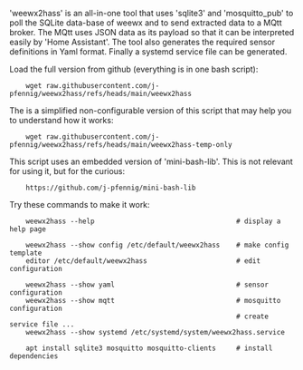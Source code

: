 'weewx2hass' is an all-in-one tool that uses 'sqlite3' and 'mosquitto_pub' to
poll the SQLite data-base of weewx and to send extracted data to a MQtt broker.
The MQtt uses JSON data as its payload so that it can be interpreted easily by
'Home Assistant'. The tool also generates the required sensor definitions in
Yaml format. Finally a systemd service file can be generated.

Load the full version from github (everything is in one bash script):

        wget raw.githubusercontent.com/j-pfennig/weewx2hass/refs/heads/main/weewx2hass

The is a simplified non-configurable version of this script that may help you
to understand how it works:

        wget raw.githubusercontent.com/j-pfennig/weewx2hass/refs/heads/main/weewx2hass-temp-only

This script uses an embedded version of 'mini-bash-lib'. This is not relevant
for using it, but for the curious:

        https://github.com/j-pfennig/mini-bash-lib

Try these commands to make it work:

        weewx2hass --help                                   # display a help page

        weewx2hass --show config /etc/default/weewx2hass    # make config template
        editor /etc/default/weewx2hass                      # edit configuration

        weewx2hass --show yaml                              # sensor configuration
        weewx2hass --show mqtt                              # mosquitto configuration
                                                            # create service file ...
        weewx2hass --show systemd /etc/systemd/system/weewx2hass.service

        apt install sqlite3 mosquitto mosquitto-clients     # install dependencies


